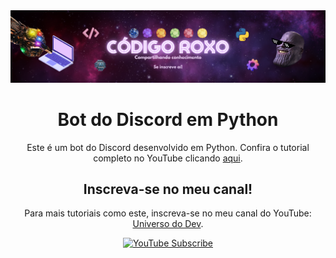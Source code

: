 <div align="center">
  <img src="https://github.com/snkfranco/AutoClicker/blob/main/Images/banner.png?raw=true" alt="Banner do Projeto">

  # Bot do Discord em Python

  Este é um bot do Discord desenvolvido em Python. Confira o tutorial completo no YouTube clicando [aqui](https://www.youtube.com/watch?v=z01OeBjskM4).

  ## Inscreva-se no meu canal!
  Para mais tutoriais como este, inscreva-se no meu canal do YouTube: [Universo do Dev](https://www.youtube.com/channel/UCdzyu7tR7Vzkcq-gjo2ftmQ).

  <a href="https://www.youtube.com/channel/UCdzyu7tR7Vzkcq-gjo2ftmQ">
    <img src="https://img.shields.io/badge/YouTube-Subscribe-red" alt="YouTube Subscribe">
  </a>
</div>
